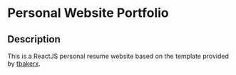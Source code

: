 # Personal Website Portfolio

## Description

This is a ReactJS personal resume website based on the template provided by [tbakerx](https://github.com/tbakerx/react-resume-template). 
